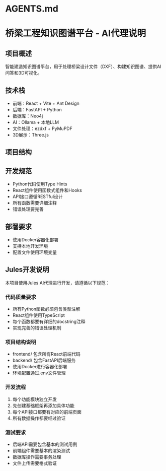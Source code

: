 # AGENTS.md
# 桥梁工程知识图谱平台 - AI代理说明

## 项目概述
智能建造知识图谱平台，用于处理桥梁设计文件（DXF）、构建知识图谱、提供AI问答和3D可视化。

## 技术栈
- 前端：React + Vite + Ant Design
- 后端：FastAPI + Python  
- 数据库：Neo4j
- AI：Ollama + 本地LLM
- 文件处理：ezdxf + PyMuPDF
- 3D展示：Three.js

## 项目结构
## 开发规范
- Python代码使用Type Hints
- React组件使用函数式组件和Hooks
- API接口遵循RESTful设计
- 所有函数需要详细注释
- 错误处理要完善

## 部署要求
- 使用Docker容器化部署
- 支持本地开发环境
- 配置文件使用环境变量

## Jules开发说明
本项目使用Jules AI代理进行开发，请遵循以下规范：

### 代码质量要求
- 所有Python函数必须包含类型注解
- React组件使用TypeScript
- 每个函数都要有详细的docstring注释
- 实现完善的错误处理机制

### 项目结构说明
- frontend/ 包含所有React前端代码
- backend/ 包含FastAPI后端服务
- 使用Docker进行容器化部署
- 环境配置通过.env文件管理

### 开发流程
1. 每个功能模块独立开发
2. 先创建基础框架再添加具体功能
3. 每个API接口都要有对应的前端页面
4. 所有数据操作都要经过验证

### 测试要求
- 后端API需要包含基本的测试用例
- 前端组件需要基本的渲染测试
- 数据库操作需要事务处理
- 文件上传需要格式验证